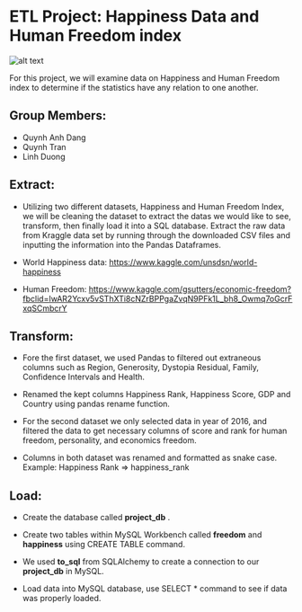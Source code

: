 # ETL Project: Happiness Data and Human Freedom index 

![alt text](http://thoughtmedicine.com/wp-content/uploads/2010/05/10879720656_a84a32f05d_b-1024x683.jpg)

For this project, we will examine data on Happiness and Human Freedom index to determine if the statistics have any relation to one another.

## Group Members: 
* Quynh Anh Dang
* Quynh Tran
* Linh Duong

## Extract: 

* Utilizing two different datasets, Happiness and Human Freedom Index, we will be cleaning the dataset to extract the datas we would like to see, transform, then finally load it into a SQL database. Extract the raw data from Kraggle data set by running through the downloaded CSV files and inputting the information into the Pandas Dataframes.

* World Happiness data: https://www.kaggle.com/unsdsn/world-happiness

* Human Freedom: https://www.kaggle.com/gsutters/economic-freedom?fbclid=IwAR2Ycxv5vSThXTi8cNZrBPPgaZvqN9PFk1L_bh8_Owmq7oGcrFxqSCmbcrY

## Transform:

* Fore the first dataset, we used Pandas to filtered out extraneous columns such as Region, Generosity, Dystopia Residual, Family, Confidence Intervals and Health.

* Renamed the kept columns Happiness Rank, Happiness Score, GDP and Country using pandas rename function.

* For the second dataset we only selected data in year of 2016, and  filtered the data to get necessary columns of score and rank for human freedom, personality, and economics freedom.

* Columns in both dataset was renamed and formatted as snake case. 
  Example: Happiness Rank => happiness_rank

## Load:

* Create the database called **project_db** .

* Create two tables within MySQL Workbench called **freedom** and **happiness** using CREATE TABLE command. 

* We used **to_sql** from SQLAlchemy to create a connection to our **project_db** in MySQL. 

* Load data into MySQL database, use SELECT * command to see if data was properly loaded. 
